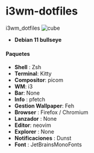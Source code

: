 # i3wm-dotfiles
i3wm_dotfiles
![cube](https://user-images.githubusercontent.com/90487955/232260096-f309c2de-3ffc-4a39-864d-867da1d468eb.png)

-  **Debian 11 bullseye**

#### Paquetes
- **Shell** : Zsh
- **Terminal**: Kitty
- **Compositor**: picom
- **WM**: i3
- **Bar**: None
- **Info** : pfetch
- **Gestion Wallpaper**: Feh
- **Browser** : Firefox / Chromium
- **Lanzador** : None
- **Editor**: neovim
- **Explorer** : None
- **Notificaciones** : Dunst
- **Font** : JetBrainsMonoFonts
